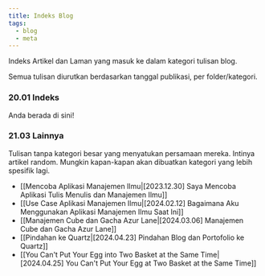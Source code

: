 ```yaml
---
title: Indeks Blog
tags:
  - blog
  - meta
---
```

Indeks Artikel dan Laman yang masuk ke dalam kategori tulisan blog.

Semua tulisan diurutkan berdasarkan tanggal publikasi, per folder/kategori.
### 20.01 Indeks

Anda berada di sini!
### 21.03 Lainnya

Tulisan tanpa kategori besar yang menyatukan persamaan mereka. Intinya artikel random. Mungkin kapan-kapan akan dibuatkan kategori yang lebih spesifik lagi.

- [[Mencoba Aplikasi Manajemen Ilmu|[2023.12.30] Saya Mencoba Aplikasi Tulis Menulis dan Manajemen Ilmu]]
- [[Use Case Aplikasi Manajemen Ilmu|[2024.02.12] Bagaimana Aku Menggunakan Aplikasi Manajemen Ilmu Saat Ini]]
- [[Manajemen Cube dan Gacha Azur Lane|[2024.03.06] Manajemen Cube dan Gacha Azur Lane]]
- [[Pindahan ke Quartz|[2024.04.23] Pindahan Blog dan Portofolio ke Quartz]]
- [[You Can't Put Your Egg into Two Basket at the Same Time|[2024.04.25] You Can't Put Your Egg at Two Basket at the Same Time]]